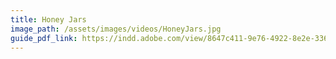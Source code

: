```yaml
---
title: Honey Jars
image_path: /assets/images/videos/HoneyJars.jpg
guide_pdf_link: https://indd.adobe.com/view/8647c411-9e76-4922-8e2e-33625e5594dc
---
```



